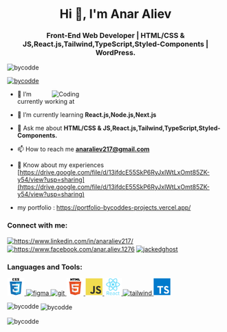 <h1 align="center">Hi 👋, I'm Anar Aliev</h1>
<h3 align="center">Front-End Web Developer | HTML/CSS & JS,React.js,Tailwind,TypeScript,Styled-Components | WordPress.</h3>
<p align=""> <img src="https://komarev.com/ghpvc/?username=bycodde&label=Profile%20views&color=0e75b6&style=flat" alt="bycodde" /> </p>

<p align="left"> <a href="https://github.com/ryo-ma/github-profile-trophy"><img src="https://github-profile-trophy.vercel.app/?username=bycodde" alt="bycodde" /></a> </p>
<img  align="right" alt="Coding" width="400" src="https://cdn.dribbble.com/users/1162077/screenshots/3848914/programmer.gif" alt="" />

- 🔭 I’m currently working at 

- 🌱 I’m currently learning **React.js,Node.js,Next.js**

- 💬 Ask me about **HTML/CSS & JS,React.js,Tailwind,TypeScript,Styled-Components.**

- 📫 How to reach me **anaraliev217@gmail.com**

- 📄 Know about my experiences [https://drive.google.com/file/d/13ifdcE55SkP6RyJxlWtLxOmt85ZK-y54/view?usp=sharing](https://drive.google.com/file/d/13ifdcE55SkP6RyJxlWtLxOmt85ZK-y54/view?usp=sharing)
-    my portfolio : https://portfolio-bycoddes-projects.vercel.app/


<h3 align="left">Connect with me:</h3>
<p align="left">
<a href="https://linkedin.com/in/https://www.linkedin.com/in/anaraliev217/" target="blank"><img align="center" src="https://raw.githubusercontent.com/rahuldkjain/github-profile-readme-generator/master/src/images/icons/Social/linked-in-alt.svg" alt="https://www.linkedin.com/in/anaraliev217/" height="30" width="40" /></a>
<a href="https://fb.com/https://www.facebook.com/anar.aliev.1276" target="blank"><img align="center" src="https://raw.githubusercontent.com/rahuldkjain/github-profile-readme-generator/master/src/images/icons/Social/facebook.svg" alt="https://www.facebook.com/anar.aliev.1276" height="30" width="40" /></a>
<a href="https://discord.gg/jackedghost" target="blank"><img align="center" src="https://raw.githubusercontent.com/rahuldkjain/github-profile-readme-generator/master/src/images/icons/Social/discord.svg" alt="jackedghost" height="30" width="40" /></a>
</p>

<h3 align="left">Languages and Tools:</h3>
<p align="left"> <a href="https://www.w3schools.com/css/" target="_blank" rel="noreferrer"> <img src="https://raw.githubusercontent.com/devicons/devicon/master/icons/css3/css3-original-wordmark.svg" alt="css3" width="40" height="40"/> </a> <a href="https://www.figma.com/" target="_blank" rel="noreferrer"> <img src="https://www.vectorlogo.zone/logos/figma/figma-icon.svg" alt="figma" width="40" height="40"/> </a> <a href="https://git-scm.com/" target="_blank" rel="noreferrer"> <img src="https://www.vectorlogo.zone/logos/git-scm/git-scm-icon.svg" alt="git" width="40" height="40"/> </a> <a href="https://www.w3.org/html/" target="_blank" rel="noreferrer"> <img src="https://raw.githubusercontent.com/devicons/devicon/master/icons/html5/html5-original-wordmark.svg" alt="html5" width="40" height="40"/> </a> <a href="https://developer.mozilla.org/en-US/docs/Web/JavaScript" target="_blank" rel="noreferrer"> <img src="https://raw.githubusercontent.com/devicons/devicon/master/icons/javascript/javascript-original.svg" alt="javascript" width="40" height="40"/> </a> <a href="https://reactjs.org/" target="_blank" rel="noreferrer"> <img src="https://raw.githubusercontent.com/devicons/devicon/master/icons/react/react-original-wordmark.svg" alt="react" width="40" height="40"/> </a> <a href="https://tailwindcss.com/" target="_blank" rel="noreferrer"> <img src="https://www.vectorlogo.zone/logos/tailwindcss/tailwindcss-icon.svg" alt="tailwind" width="40" height="40"/> </a> <a href="https://www.typescriptlang.org/" target="_blank" rel="noreferrer"> <img src="https://raw.githubusercontent.com/devicons/devicon/master/icons/typescript/typescript-original.svg" alt="typescript" width="40" height="40"/> </a> </p>

<p><img align="left" src="https://github-readme-stats.vercel.app/api/top-langs?username=bycodde&show_icons=true&locale=en&layout=compact" alt="bycodde" /></p>

<p>&nbsp;<img align="center" src="https://github-readme-stats.vercel.app/api?username=bycodde&show_icons=true&locale=en" alt="bycodde" /></p>

<p><img align="center" src="https://github-readme-streak-stats.herokuapp.com/?user=bycodde&" alt="bycodde" /></p>
